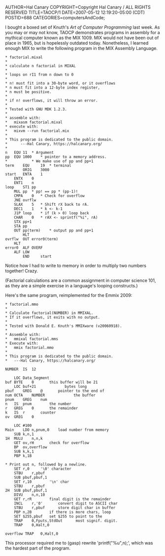 AUTHOR=Hal Canary
COPYRIGHT=Copyright Hal Canary / ALL RIGHTS RESERVED
TITLE=TAOCP/1
DATE=2007-05-12 12:19:20-05:00 (CDT)
POSTID=688
CATEGORIES=computersAndCode;

I bought a boxed set of Knuth's _Art of Computer Programming_ last week. As you may or may not know, TAOCP demonstrates programs in assembly for a mythical computer known as the MIX 1009. MIX would not have been out of place in 1965, but is hopelessly outdated today. Nonetheless, I learned enough MIX to write the following program in the MIX Assembly Language.

    * factorial.mixal
    *
    * calculate n factorial in MIXAL
    *
    * loops on rI1 from n down to 0
    *
    * n! must fit into a 30-byte word, or it overflows
    * n must fit into a 12-byte index register,
    * n must be positive.
    *
    * if n! overflows, it will throw an error.
    *
    * Tested with GNU MDK 1.2.3.
    *
    * assemble with:
    *	mixasm factorial.mixal
    * execute with:
    *	mixvm --run factorial.mix
    *
    * This program is dedicated to the public domain.
    *      ---Hal Canary, https://halcanary.org/
    *
    n	EQU	11	* Argument
    pp	EQU	1000	* pointer to a memory address.
    *			* We make use of pp and pp+1
    term    EQU     19	* terminal
            ORIG    3000
    start	ENTA	1
    	ENTX	0
    	ENT1	n
    loop	ST1	pp
    	MUL	pp	* pp! == pp * (pp-1)!
    	CMPA	0	* Check for overflow
    	JNE	ovrflw
    	SLAX	5	* Shift rX back to rA.
    	DEC1	1	* k <- k-1
    	J1P	loop	* if (k > 0) loop back
    	CHAR	0	* rAX <- sprintf("%i", rA)
    	STX	pp+1
    	STA	pp
    	OUT	pp(term)	* output pp and pp+1
            HLT
    ovrflw	OUT	error0(term)
    	HLT
    error0	ALF	OVERF
    	ALF	LOW
            END     start

Notice how I had to write to memory in order to multiply two numbers together! Crazy.

(Factorial calculations are a common assignment in computer science 101, as they are a simple exercise in a language's looping constructs.)

Here's the same program, reimplemented for the Emmix 2009:

    * factorial.mmo
    *
    * Calculate factorial(NUMBER) in MMIXAL.
    * If it overflows, it exits with no output.
    *
    * Tested with Donald E. Knuth's MMIXware (v20060918).
    *
    * Assemble with:
    *	mmixal factorial.mms
    * Execute with:
    *	mmix factorial.mmo
    *
    * This program is dedicated to the public domain.
    *	---Hal Canary, https://halcanary.org/
    
    NUMBER	IS	12
    
    	LOC	Data_Segment
    buf	BYTE	0		this buffer will be 21
    	LOC	buf+21			   bytes long
    pbuf	GREG	@		pointer to the end of
    num	OCTA	NUMBER			   the buffer
    pnum	GREG	num
    n	IS	pnum		the number
    r	GREG	0		the remainder
    k	IS	r		counter
    ov	GREG	0
    
    	LOC	#100
    Main	LDO	n,pnum,0	load number from memory
    	SUB	k,n,1
    1H	MULU	n,n,k
    	GET	ov,rH		check for overflow
    	BP	ov,overflow
    	SUB	k,k,1
    	PBP	k,1B
    
    * Print out n, followed by a newline.
    	SET	r,0		'\0' character
    	STBU	r,pbuf
    	SUB	pbuf,pbuf,1
    	SET	r,10		'\n' char
    	STBU	r,pbuf
    2H	SUB	pbuf,pbuf,1
    	DIVU	n,n,10
    	GET	r,rR		final digit is the remainder
    	INCL	r,'0'		convert digit to ASCII char
    	STBU	r,pbuf		store digit char in buffer
    	PBP	n,2B		if there is more chars, loop
    	SET	$255,pbuf	set $255 to point to the
    	TRAP	0,Fputs,StdOut		most signif. digit.
    	TRAP	0,Halt,0
    
    overflow TRAP	0,Halt,0

This processor required me to (gasp) rewrite 'printf("%u",n);', which was the hardest part of the program.
